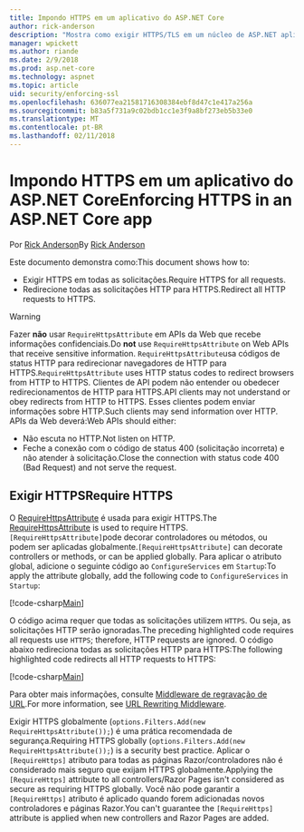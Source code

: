 ```yaml
---
title: Impondo HTTPS em um aplicativo do ASP.NET Core
author: rick-anderson
description: "Mostra como exigir HTTPS/TLS em um núcleo de ASP.NET aplicativo web."
manager: wpickett
ms.author: riande
ms.date: 2/9/2018
ms.prod: asp.net-core
ms.technology: aspnet
ms.topic: article
uid: security/enforcing-ssl
ms.openlocfilehash: 636077ea21581716308384ebf8d47c1e417a256a
ms.sourcegitcommit: b83a5f731a9c02bdb1cc1e3f9a8bf273eb5b33e0
ms.translationtype: MT
ms.contentlocale: pt-BR
ms.lasthandoff: 02/11/2018
---
```

# <a name="enforcing-https-in-an-aspnet-core-app"></a><span data-ttu-id="9e7f5-103">Impondo HTTPS em um aplicativo do ASP.NET Core</span><span class="sxs-lookup"><span data-stu-id="9e7f5-103">Enforcing HTTPS in an ASP.NET Core app</span></span>

<span data-ttu-id="9e7f5-104">Por [Rick Anderson](https://twitter.com/RickAndMSFT)</span><span class="sxs-lookup"><span data-stu-id="9e7f5-104">By [Rick Anderson](https://twitter.com/RickAndMSFT)</span></span>

<span data-ttu-id="9e7f5-105">Este documento demonstra como:</span><span class="sxs-lookup"><span data-stu-id="9e7f5-105">This document shows how to:</span></span>

- <span data-ttu-id="9e7f5-106">Exigir HTTPS em todas as solicitações.</span><span class="sxs-lookup"><span data-stu-id="9e7f5-106">Require HTTPS for all requests.</span></span>
- <span data-ttu-id="9e7f5-107">Redirecione todas as solicitações HTTP para HTTPS.</span><span class="sxs-lookup"><span data-stu-id="9e7f5-107">Redirect all HTTP requests to HTTPS.</span></span>

> [!WARNING]
> <span data-ttu-id="9e7f5-108">Fazer **não** usar `RequireHttpsAttribute` em APIs da Web que recebe informações confidenciais.</span><span class="sxs-lookup"><span data-stu-id="9e7f5-108">Do **not** use `RequireHttpsAttribute` on Web APIs that receive sensitive information.</span></span> <span data-ttu-id="9e7f5-109">`RequireHttpsAttribute`usa códigos de status HTTP para redirecionar navegadores de HTTP para HTTPS.</span><span class="sxs-lookup"><span data-stu-id="9e7f5-109">`RequireHttpsAttribute` uses HTTP status codes to redirect browsers from HTTP to HTTPS.</span></span> <span data-ttu-id="9e7f5-110">Clientes de API podem não entender ou obedecer redirecionamentos de HTTP para HTTPS.</span><span class="sxs-lookup"><span data-stu-id="9e7f5-110">API clients may not understand or obey redirects from HTTP to HTTPS.</span></span> <span data-ttu-id="9e7f5-111">Esses clientes podem enviar informações sobre HTTP.</span><span class="sxs-lookup"><span data-stu-id="9e7f5-111">Such clients may send information over HTTP.</span></span> <span data-ttu-id="9e7f5-112">APIs da Web deverá:</span><span class="sxs-lookup"><span data-stu-id="9e7f5-112">Web APIs should either:</span></span>
>
>* <span data-ttu-id="9e7f5-113">Não escuta no HTTP.</span><span class="sxs-lookup"><span data-stu-id="9e7f5-113">Not listen on HTTP.</span></span>
>* <span data-ttu-id="9e7f5-114">Feche a conexão com o código de status 400 (solicitação incorreta) e não atender à solicitação.</span><span class="sxs-lookup"><span data-stu-id="9e7f5-114">Close the connection with status code 400 (Bad Request) and not serve the request.</span></span>

## <a name="require-https"></a><span data-ttu-id="9e7f5-115">Exigir HTTPS</span><span class="sxs-lookup"><span data-stu-id="9e7f5-115">Require HTTPS</span></span>

<span data-ttu-id="9e7f5-116">O [RequireHttpsAttribute](/dotnet/api/Microsoft.AspNetCore.Mvc.RequireHttpsAttribute) é usada para exigir HTTPS.</span><span class="sxs-lookup"><span data-stu-id="9e7f5-116">The [RequireHttpsAttribute](/dotnet/api/Microsoft.AspNetCore.Mvc.RequireHttpsAttribute) is used to require HTTPS.</span></span> <span data-ttu-id="9e7f5-117">`[RequireHttpsAttribute]`pode decorar controladores ou métodos, ou podem ser aplicadas globalmente.</span><span class="sxs-lookup"><span data-stu-id="9e7f5-117">`[RequireHttpsAttribute]` can decorate controllers or methods, or can be applied globally.</span></span> <span data-ttu-id="9e7f5-118">Para aplicar o atributo global, adicione o seguinte código ao `ConfigureServices` em `Startup`:</span><span class="sxs-lookup"><span data-stu-id="9e7f5-118">To apply the attribute globally, add the following code to `ConfigureServices` in `Startup`:</span></span>

[!code-csharp[Main](authentication/accconfirm/sample/WebApp1/Startup.cs?name=snippet2&highlight=4-999)]

<span data-ttu-id="9e7f5-119">O código acima requer que todas as solicitações utilizem `HTTPS`. Ou seja, as solicitações HTTP serão ignoradas.</span><span class="sxs-lookup"><span data-stu-id="9e7f5-119">The preceding highlighted code requires all requests use `HTTPS`; therefore, HTTP requests are ignored.</span></span> <span data-ttu-id="9e7f5-120">O código abaixo redireciona todas as solicitações HTTP para HTTPS:</span><span class="sxs-lookup"><span data-stu-id="9e7f5-120">The following highlighted code redirects all HTTP requests to HTTPS:</span></span>

[!code-csharp[Main](authentication/accconfirm/sample/WebApp1/Startup.cs?name=snippet_AddRedirectToHttps&highlight=7-999)]

<span data-ttu-id="9e7f5-121">Para obter mais informações, consulte [Middleware de regravação de URL](xref:fundamentals/url-rewriting).</span><span class="sxs-lookup"><span data-stu-id="9e7f5-121">For more information, see [URL Rewriting Middleware](xref:fundamentals/url-rewriting).</span></span>

<span data-ttu-id="9e7f5-122">Exigir HTTPS globalmente (`options.Filters.Add(new RequireHttpsAttribute());`) é uma prática recomendada de segurança.</span><span class="sxs-lookup"><span data-stu-id="9e7f5-122">Requiring HTTPS globally (`options.Filters.Add(new RequireHttpsAttribute());`) is a security best practice.</span></span> <span data-ttu-id="9e7f5-123">Aplicar o `[RequireHttps]` atributo para todas as páginas Razor/controladores não é considerado mais seguro que exijam HTTPS globalmente.</span><span class="sxs-lookup"><span data-stu-id="9e7f5-123">Applying the `[RequireHttps]` attribute to all controllers/Razor Pages isn't considered as secure as requiring HTTPS globally.</span></span> <span data-ttu-id="9e7f5-124">Você não pode garantir a `[RequireHttps]` atributo é aplicado quando forem adicionadas novos controladores e páginas Razor.</span><span class="sxs-lookup"><span data-stu-id="9e7f5-124">You can't guarantee the `[RequireHttps]` attribute is applied when new controllers and Razor Pages are added.</span></span>